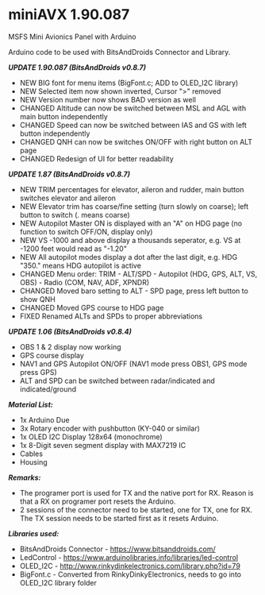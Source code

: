 # miniAVX 1.90.087

MSFS Mini Avionics Panel with Arduino

Arduino code to be used with BitsAndDroids Connector and Library.

***UPDATE 1.90.087 (BitsAndDroids v0.8.7)***
* NEW BIG font for menu items (BigFont.c; ADD to OLED_I2C library)
* NEW Selected item now shown inverted, Cursor ">" removed
* NEW Version number now shows BAD version as well
* CHANGED Altitude can now be switched between MSL and AGL with main button independently
* CHANGED Speed can now be switched between IAS and GS with left button independently
* CHANGED QNH can now be switches ON/OFF with right button on ALT page
* CHANGED Redesign of UI for better readability

***UPDATE 1.87 (BitsAndDroids v0.8.7)***
* NEW TRIM percentages for elevator, aileron and rudder, main button switches elevator and aileron
* NEW Elevator trim has coarse/fine setting (turn slowly on coarse); left button to switch (. means coarse)
* NEW Autopilot Master ON is displayed with an "A" on HDG page (no function to switch OFF/ON, display only)
* NEW VS -1000 and above display a thousands seperator, e.g. VS at -1200 feet would read as "-1.20"
* NEW All autopilot modes display a dot after the last digit, e.g. HDG "350." means HDG autopilot is active
* CHANGED Menu order: TRIM - ALT/SPD - Autopilot (HDG, GPS, ALT, VS, OBS) - Radio (COM, NAV, ADF, XPNDR)
* CHANGED Moved baro setting to ALT - SPD page, press left button to show QNH
* CHANGED Moved GPS course to HDG page
* FIXED Renamed ALTs and SPDs to proper abbreviations

***UPDATE 1.06 (BitsAndDroids v0.8.4)***
* OBS 1 & 2 display now working
* GPS course display
* NAV1 and GPS Autopilot ON/OFF (NAV1 mode press OBS1, GPS mode press GPS)
* ALT and SPD can be switched between radar/indicated and indicated/ground

***Material List:***
* 1x Arduino Due
* 3x Rotary encoder with pushbutton (KY-040 or similar)
* 1x OLED I2C Display 128x64 (monochrome)
* 1x 8-Digit seven segment display with MAX7219 IC
* Cables
* Housing

***Remarks:***
* The programer port is used for TX and the native port for RX. Reason is that a RX on programer port resets the Arduino.
* 2 sessions of the connector need to be started, one for TX, one for RX. The TX session needs to be started first as it resets Arduino.

***Libraries used:***
* BitsAndDroids Connector - https://www.bitsanddroids.com/
* LedControl - https://www.arduinolibraries.info/libraries/led-control
* OLED_I2C - http://www.rinkydinkelectronics.com/library.php?id=79
* BigFont.c - Converted from RinkyDinkyElectronics, needs to go into OLED_I2C library folder
